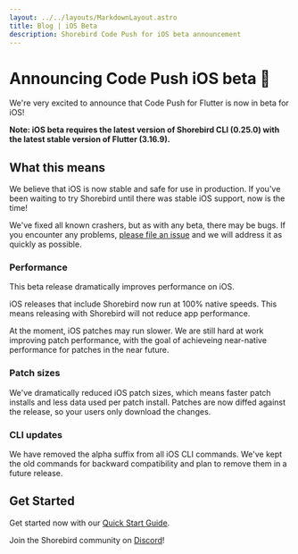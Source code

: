 ```yaml
---
layout: ../../layouts/MarkdownLayout.astro
title: Blog | iOS Beta
description: Shorebird Code Push for iOS beta announcement
---
```


# Announcing Code Push iOS beta 🥳

We're very excited to announce that Code Push for Flutter is now in beta for iOS!

**Note: iOS beta requires the latest version of Shorebird CLI (0.25.0) with the latest stable version of Flutter (3.16.9).**

## What this means

We believe that iOS is now stable and safe for use in production. If you've been waiting to try Shorebird until there was stable iOS support, now is the time!

We've fixed all known crashers, but as with any beta, there may be bugs. If you encounter any problems, [please file an issue](https://github.com/shorebirdtech/shorebird/issues/new/choose) and we will address it as quickly as possible.

### Performance

This beta release dramatically improves performance on iOS.

iOS releases that include Shorebird now run at 100% native speeds. This means releasing with Shorebird will not reduce app performance.

At the moment, iOS patches may run slower. We are still hard at work improving patch performance, with the goal of achieveing near-native performance for patches in the near future.

### Patch sizes

We've dramatically reduced iOS patch sizes, which means faster patch installs and less data used per patch install. Patches are now diffed against the release, so your users only download the changes.

### CLI updates

We have removed the alpha suffix from all iOS CLI commands. We've kept the old commands for backward compatibility and plan to remove them in a future release.

## Get Started

Get started now with our [Quick Start Guide](https://docs.shorebird.dev/guides/code_push_quickstart).

Join the Shorebird community on [Discord](https://discord.gg/shorebird)!
